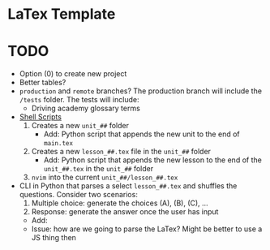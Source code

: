 # LaTex Template

# TODO
- Option (0) to create new project
- Better tables?
- `production` and `remote` branches? The production branch will include the `/tests` folder. The tests will include:
    - Driving academy glossary terms
- [Shell Scripts](https://helpful.wiki/zsh/)
    1. Creates a new `unit_##` folder
        - Add: Python script that appends the new unit to the end of `main.tex`
    2. Creates a new `lesson_##.tex` file in the `unit_##` folder
        - Add: Python script that appends the new lesson to the end of the `unit_##.tex` in the `unit_##` folder
    3. `nvim` into the current `unit_##/lesson_##.tex`
- CLI in Python that parses a select `lesson_##.tex` and shuffles the questions. Consider two scenarios:
    1. Multiple choice: generate the choices (A), (B), (C), ...
    2. Response: generate the answer once the user has input
    - Add:
    - Issue: how are we going to parse the LaTex? Might be better to use a JS thing then

